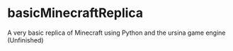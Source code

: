 # basicMinecraftReplica
A very basic replica of Minecraft using Python and the ursina game engine (Unfinished)
